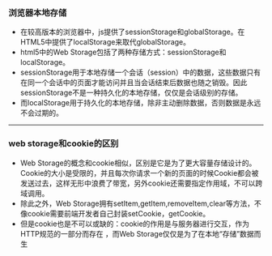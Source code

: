### 浏览器本地存储
* 在较高版本的浏览器中，js提供了sessionStorage和globalStorage。在HTML5中提供了localStorage来取代globalStorage。  
* html5中的Web Storage包括了两种存储方式：sessionStorage和localStorage。  
* sessionStorage用于本地存储一个会话（session）中的数据，这些数据只有在同一个会话中的页面才能访问并且当会话结束后数据也随之销毁。因此sessionStorage不是一种持久化的本地存储，仅仅是会话级别的存储。  
* 而localStorage用于持久化的本地存储，除非主动删除数据，否则数据是永远不会过期的。  

---
### web storage和cookie的区别  
* Web Storage的概念和cookie相似，区别是它是为了更大容量存储设计的。Cookie的大小是受限的，并且每次你请求一个新的页面的时候Cookie都会被发送过去，这样无形中浪费了带宽，另外cookie还需要指定作用域，不可以跨域调用。  
* 除此之外，Web Storage拥有setItem,getItem,removeItem,clear等方法，不像cookie需要前端开发者自己封装setCookie，getCookie。  
* 但是cookie也是不可以或缺的：cookie的作用是与服务器进行交互，作为HTTP规范的一部分而存在 ，而Web  Storage仅仅是为了在本地“存储”数据而生     
